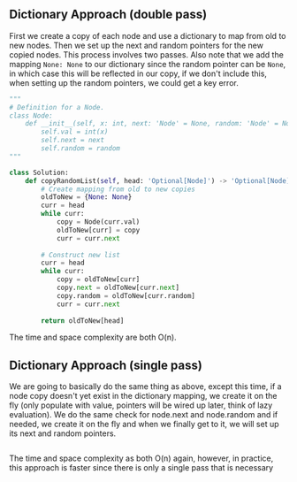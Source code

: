 ## Dictionary Approach (double pass)
First we create a copy of each node and use a dictionary to map from old to new nodes. Then we set up the next and random pointers for the new copied nodes. This process involves two passes. Also note that we add the mapping `None: None` to our dictionary since the random pointer can be `None`, in which case this will be reflected in our copy, if we don't include this, when setting up the random pointers, we could get a key error.
``` python
"""
# Definition for a Node.
class Node:
    def __init__(self, x: int, next: 'Node' = None, random: 'Node' = None):
        self.val = int(x)
        self.next = next
        self.random = random
"""

class Solution:
    def copyRandomList(self, head: 'Optional[Node]') -> 'Optional[Node]':
        # Create mapping from old to new copies
        oldToNew = {None: None}
        curr = head
        while curr:
            copy = Node(curr.val)
            oldToNew[curr] = copy
            curr = curr.next
        
        # Construct new list
        curr = head
        while curr:
            copy = oldToNew[curr]
            copy.next = oldToNew[curr.next]
            copy.random = oldToNew[curr.random]
            curr = curr.next
        
        return oldToNew[head]
```
The time and space complexity are both O(n).
## Dictionary Approach (single pass)
We are going to basically do the same thing as above, except this time, if a node copy doesn't yet exist in the dictionary mapping, we create it on the fly (only populate with value, pointers will be wired up later, think of lazy evaluation). We do the same check for node.next and node.random and if needed, we create it on the fly and when we finally get to it, we will set up its next and random pointers.
```

```
The time and space complexity as both O(n) again, however, in practice, this approach is faster since there is only a single pass that is necessary